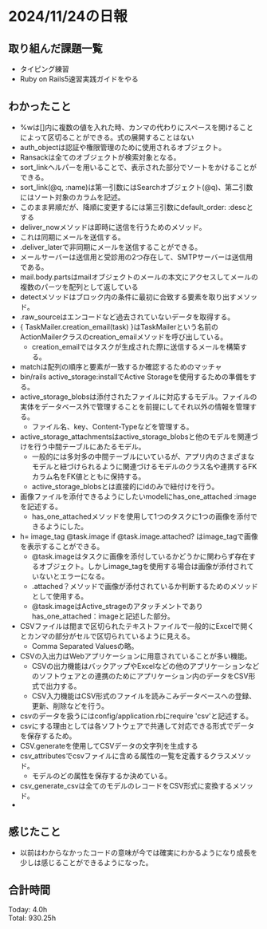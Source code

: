 # 2024/11/24の日報
## 取り組んだ課題一覧
* タイピング練習
* Ruby on Rails5速習実践ガイドをやる
## わかったこと
*  %wは[]内に複数の値を入れた時、カンマの代わりにスペースを開けることによって区切ることができる。式の展開することはない
*  auth_objectは認証や権限管理のために使用されるオブジェクト。
*  Ransackは全てのオブジェクトが検索対象となる。
*  sort_linkヘルパーを用いることで、表示された部分でソートをかけることができる。
  * sort_link(@q, :name)は第一引数にはSearchオブジェクト(@q)、第二引数にはソート対象のカラムを記述。
  * このまま昇順だが、降順に変更するには第三引数にdefault_order: :descとする
*  deliver_nowメソッドは即時に送信を行うためのメソッド。
  * これは同期にメールを送信する。
  * .deliver_laterで非同期にメールを送信することができる。
* メールサーバーは送信用と受診用の2つ存在して、SMTPサーバーは送信用である。
* mail.body.partsはmailオブジェクトのメールの本文にアクセスしてメールの複数のパーツを配列として返している
* detectメソッドはブロック内の条件に最初に合致する要素を取り出すメソッド。
* .raw_sourceはエンコードなど過去されていないデータを取得する。
* { TaskMailer.creation_email(task) }はTaskMailerという名前のActionMailerクラスのcreation_emailメソッドを呼び出している。
  * creation_emailではタスクが生成された際に送信するメールを構築する。
* matchは配列の順序と要素が一致するか確認するためのマッチャ
* bin/rails active_storage:installでActive Storageを使用するための準備をする。
* active_storage_blobsは添付されたファイルに対応するモデル。ファイルの実体をデータベース外で管理することを前提にしてそれ以外の情報を管理する。
  * ファイル名、key、Content-Typeなどを管理する。
* active_storage_attachmentsはactive_storage_blobsと他のモデルを関連づけを行う中間テーブルにあたるモデル。
  * 一般的には多対多の中間テーブルにいているが、アプリ内のさまざまなモデルと紐づけられるように関連づけるモデルのクラス名や連携するFKカラム名をFK値とともに保持する。
  * active_storage_blobsとは直接的にidのみで紐付けを行う。
* 画像ファイルを添付できるようにしたいmodelにhas_one_attached :imageを記述する。
  * has_one_attachedメソッドを使用して1つのタスクに1つの画像を添付できるようにした。
* h= image_tag @task.image if @task.image.attached? はimage_tagで画像を表示することができる。
  * @task.imageはタスクに画像を添付しているかどうかに関わらず存在するオブジェクト。しかしimage_tagを使用する場合は画像が添付されていないとエラーになる。
  * .attached？メソッドで画像が添付されているか判断するためのメソッドとして使用する。
  * @task.imageはActive_strageのアタッチメントでありhas_one_attached：imageと記述した部分。
* CSVファイルは間まで区切られたテキストファイルで一般的にExcelで開くとカンマの部分がセルで区切られているように見える。
  * Comma Separated Valuesの略。
* CSVの入出力はWebアプリケーションに用意されていることが多い機能。
  * CSVの出力機能はバックアップやExcelなどの他のアプリケーションなどのソフトウェアとの連携のためにアプリケーション内のデータをCSV形式で出力する。
  * CSV入力機能はCSV形式のファイルを読みこみデータベースへの登録、更新、削除などを行う。
* csvのデータを扱うにはconfig/application.rbにrequire 'csv'と記述する。
* csvにする理由としては各ソフトウェアで共通して対応できる形式でデータを保存するため。
* CSV.generateを使用してCSVデータの文字列を生成する
* csv_attributesでcsvファイルに含める属性の一覧を定義するクラスメソッド。
  * モデルのどの属性を保存するか決めている。  
* csv_generate_csvは全てのモデルのレコードをCSV形式に変換するメソッド。
*                   
## 感じたこと
* 以前はわからなかったコードの意味が今では確実にわかるようになり成長を少しは感じることができるようになった。
## 合計時間  
Today: 4.0h<br>
Total: 930.25h
